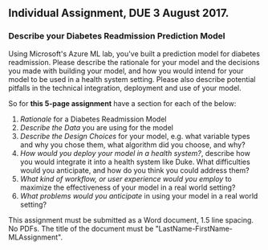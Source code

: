 ## Individual Assignment, DUE 3 August 2017. 

### Describe your Diabetes Readmission Prediction Model
Using Microsoft's Azure ML lab, you've built a prediction model for diabetes readmission. Please describe the rationale for your model and the decisions you made with building your model, and how you would intend for your model to be used in a health system setting. Please also describe potential pitfalls in the technical integration, deployment and use of your model.

So for **this 5-page assignment** have a section for each of the below:
1. *Rationale* for a Diabetes Readmission Model
2. *Describe the Data* you are using for the model
3. *Describe the Design Choices* for your model, e.g. what variable types and why you chose them, what algorithm did you choose, and why?
4. *How would you deploy your model in a health system?*, describe how you would integrate it into a health system like Duke. What difficulties would you anticipate, and how do you think you could address them?
5. *What kind of workflow, or user experience would you employ* to maximize the effectiveness of your model in a real world setting?
6. *What problems would you anticipate* in using your model in a real world setting?

This assignment must be submitted as a Word document, 1.5 line spacing. No PDFs. The title of the document must be "LastName-FirstName-MLAssignment".

